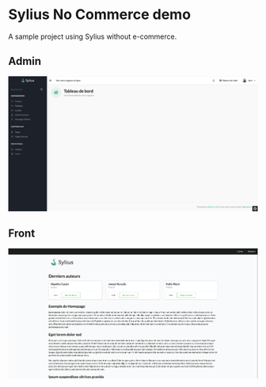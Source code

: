 # Sylius No Commerce demo

A sample project using Sylius without e-commerce.

## Admin

![Admin dashboard](screenshots/admin.png)

## Front

![Front homepage](screenshots/front.png)
